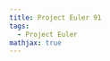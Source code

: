 ```yaml
---
title: Project Euler 91
tags:
  - Project Euler
mathjax: true
---
```

<escape><!-- more --></escape>

